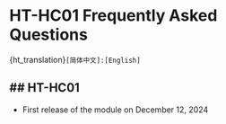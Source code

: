 # HT-HC01 Frequently Asked Questions

{ht_translation}`[简体中文]:[English]`

## ## HT-HC01

- First release of the module on December 12, 2024



